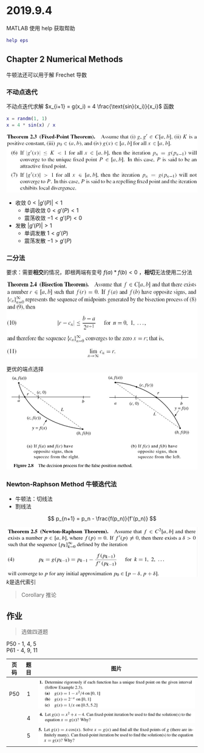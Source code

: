# 2019.9.4

MATLAB 使用 help 获取帮助
```matlab
help eps
```

## Chapter 2 Numerical Methods

牛顿法还可以用于解 Frechet 导数

### 不动点迭代

不动点迭代求解 $x_{i+1} = g(x_i) = 4 \frac{\text{sin}(x_i)}{x_i}$ 函数

```matlab
x = randm(1, 1)
x = 4 * sin(x) / x
```

![不动点定理](../2019.9.2/images/不动点定理.jpg)

- 收敛 $0 < \left| g'(P) \right| < 1$
  - 单调收敛 $0 < g'(P) < 1$
  - 震荡收敛 $-1 < g'(P) < 0$
- 发散 $\left| g'(P) \right| > 1$
  - 单调发散 $1 < g'(P)$
  - 震荡发散 $-1 > g'(P)$

### 二分法

要求：需要**相交**的情况，即根两端有变号 $f(a) * f(b) < 0$ ，**相切**无法使用二分法

![二分法定理](二分法定理.jpg)

更优的端点选择  
![更优选择](更优选择.jpg)

### Newton-Raphson Method 牛顿迭代法

- 牛顿法：切线法
- 割线法

$$
p_{n+1} = p_n - \frac{f(p_n)}{f'(p_n)}
$$

![牛顿迭代法](牛顿迭代法.jpg)  
$k$是迭代索引

> Corollary 推论

## 作业

> 选做四道题

P50 - 1, 4, 5  
P61 - 4, 9, 11

| 页码  | 题目  |       图片        |
| :---: | :---: | :---------------: |
|  P50  |   1   | ![50-1](50-1.jpg) |
|       |   4   | ![50-4](50-4.jpg) |
|       |   5   | ![50-5](50-5.jpg) |